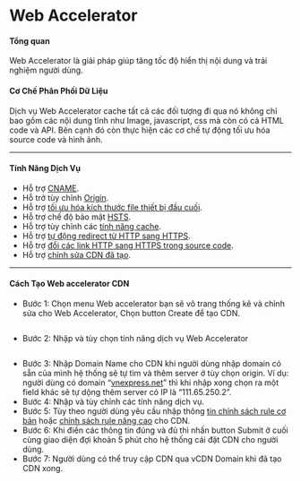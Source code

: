 # Web Accelerator

#### **Tổng quan** <a href="#webaccelerator-tongquan" id="webaccelerator-tongquan"></a>

Web Accelerator là giải pháp giúp tăng tốc độ hiển thị nội dung và trải nghiệm người dùng.

#### **Cơ Chế Phân Phối Dữ Liệu** <a href="#webaccelerator-cochephanphoidulieu" id="webaccelerator-cochephanphoidulieu"></a>

Dịch vụ Web Accelerator cache tất cả các đối tượng đi qua nó không chỉ bao gồm các nội dung tĩnh như Image, javascript, css mà còn có cả HTML code và API. Bên cạnh đó còn thực hiện các cơ chế tự động tối ưu hóa source code và hình ảnh.

***

#### **Tính Năng Dịch Vụ** <a href="#webaccelerator-tinhnangdichvu" id="webaccelerator-tinhnangdichvu"></a>

* Hỗ trợ [CNAME](https://docs.vngcloud.vn/display/ONVINA/CNAME).
* Hỗ trở tùy chỉnh [Origin](https://docs.vngcloud.vn/display/ONVINA/Origin).
* Hỗ trợ [tối ưu hóa kích thước file thiết bị đầu cuối](https://docs.vngcloud.vn/pages/viewpage.action?pageId=36045484).
* Hỗ trợ chế độ bảo mật [HSTS](https://docs.vngcloud.vn/pages/viewpage.action?pageId=36045496).
* Hỗ trợ tùy chỉnh các [tính năng cache](https://docs.vngcloud.vn/pages/viewpage.action?pageId=36045500).
* Hỗ trợ [tự động redirect từ HTTP sang HTTPS](https://docs.vngcloud.vn/pages/viewpage.action?pageId=36045505).
* Hỗ trợ [đổi các link HTTP sang HTTPS trong source code](https://docs.vngcloud.vn/pages/viewpage.action?pageId=36045508).
* Hỗ trợ [chỉnh sửa CDN đã tạo](https://docs.vngcloud.vn/pages/viewpage.action?pageId=36045511).

***

#### **Cách Tạo Web accelerator CDN** <a href="#webaccelerator-cachtaowebacceleratorcdn" id="webaccelerator-cachtaowebacceleratorcdn"></a>

* Bước 1: Chọn menu Web accelerator bạn sẽ vô trang thống kê và chỉnh sửa cho Web Accelerator, Chọn button Create để tạo CDN.

<figure><img src="https://docs.vngcloud.vn/download/attachments/36045717/image2023-8-15_11-31-56.png?version=1&#x26;modificationDate=1692073917000&#x26;api=v2" alt=""><figcaption></figcaption></figure>

* Bước 2: Nhập và tùy chọn tính năng dịch vụ Web Accelerator

<figure><img src="https://docs.vngcloud.vn/download/attachments/36045717/image2023-8-15_11-32-23.png?version=1&#x26;modificationDate=1692073944000&#x26;api=v2" alt=""><figcaption></figcaption></figure>

* Bước 3: Nhập Domain Name cho CDN khi người dùng nhập domain có sẵn của mình hệ thống sẽ tự tìm và thêm server ở tùy chọn origin. Ví dụ: người dùng có domain “[vnexpress.net](http://vnexpress.net/)” thì khi nhập xong chọn ra một field khác sẽ tự dộng thêm server có IP là “111.65.250.2”.
* Bước 4: Nhập và tùy chỉnh các tính năng dịch vụ.
* Bước 5: Tùy theo người dùng yêu cầu nhập thông [tin chính sách rule cơ bản](https://docs.vngcloud.vn/pages/viewpage.action?pageId=36045518) hoặc [chính sách rule nâng cao](https://docs.vngcloud.vn/pages/viewpage.action?pageId=36045523) cho CDN.
* Bước 6: Khi điền các thông tin đúng và đủ thì nhấn button Submit ở cuối cùng giao diện đợi khoản 5 phút cho hệ thống cái đặt CDN cho người dùng.
* Bước 7: Người dùng có thể truy cập CDN qua vCDN Domain khi đã tạo CDN xong.
